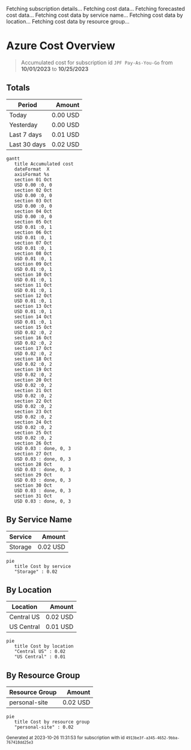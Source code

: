 Fetching subscription details...
Fetching cost data...
Fetching forecasted cost data...
Fetching cost data by service name...
Fetching cost data by location...
Fetching cost data by resource group...
# Azure Cost Overview

> Accumulated cost for subscription id `JPF Pay-As-You-Go` from **10/01/2023** to **10/25/2023**

## Totals

|Period|Amount|
|---|---:|
|Today|0.00 USD|
|Yesterday|0.00 USD|
|Last 7 days|0.01 USD|
|Last 30 days|0.02 USD|

```mermaid
gantt
   title Accumulated cost
   dateFormat  X
   axisFormat %s
   section 01 Oct
   USD 0.00 :0, 0
   section 02 Oct
   USD 0.00 :0, 0
   section 03 Oct
   USD 0.00 :0, 0
   section 04 Oct
   USD 0.00 :0, 0
   section 05 Oct
   USD 0.01 :0, 1
   section 06 Oct
   USD 0.01 :0, 1
   section 07 Oct
   USD 0.01 :0, 1
   section 08 Oct
   USD 0.01 :0, 1
   section 09 Oct
   USD 0.01 :0, 1
   section 10 Oct
   USD 0.01 :0, 1
   section 11 Oct
   USD 0.01 :0, 1
   section 12 Oct
   USD 0.01 :0, 1
   section 13 Oct
   USD 0.01 :0, 1
   section 14 Oct
   USD 0.01 :0, 1
   section 15 Oct
   USD 0.02 :0, 2
   section 16 Oct
   USD 0.02 :0, 2
   section 17 Oct
   USD 0.02 :0, 2
   section 18 Oct
   USD 0.02 :0, 2
   section 19 Oct
   USD 0.02 :0, 2
   section 20 Oct
   USD 0.02 :0, 2
   section 21 Oct
   USD 0.02 :0, 2
   section 22 Oct
   USD 0.02 :0, 2
   section 23 Oct
   USD 0.02 :0, 2
   section 24 Oct
   USD 0.02 :0, 2
   section 25 Oct
   USD 0.02 :0, 2
   section 26 Oct
   USD 0.03 : done, 0, 3
   section 27 Oct
   USD 0.03 : done, 0, 3
   section 28 Oct
   USD 0.03 : done, 0, 3
   section 29 Oct
   USD 0.03 : done, 0, 3
   section 30 Oct
   USD 0.03 : done, 0, 3
   section 31 Oct
   USD 0.03 : done, 0, 3
```

## By Service Name

|Service|Amount|
|---|---:|
|Storage|0.02 USD|

```mermaid
pie
   title Cost by service
   "Storage" : 0.02
```

## By Location

|Location|Amount|
|---|---:|
|Central US|0.02 USD|
|US Central|0.01 USD|

```mermaid
pie
   title Cost by location
   "Central US" : 0.02
   "US Central" : 0.01
```

## By Resource Group

|Resource Group|Amount|
|---|---:|
|personal-site|0.02 USD|

```mermaid
pie
   title Cost by resource group
   "personal-site" : 0.02
```

<sup>Generated at 2023-10-26 11:31:53 for subscription with id `4913be3f-a345-4652-9bba-767418dd25e3`</sup>
